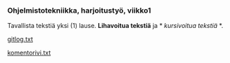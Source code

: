 ### Ohjelmistotekniikka, harjoitustyö, viikko1

Tavallista tekstiä yksi (1) lause. **Lihavoitua tekstiä** ja * *kursivoitua tekstiä* *.	

[gitlog.txt](laskarit/viikko1/gitlog.txt)

[komentorivi.txt](laskarit/viikko1/komentorivi.txt)

